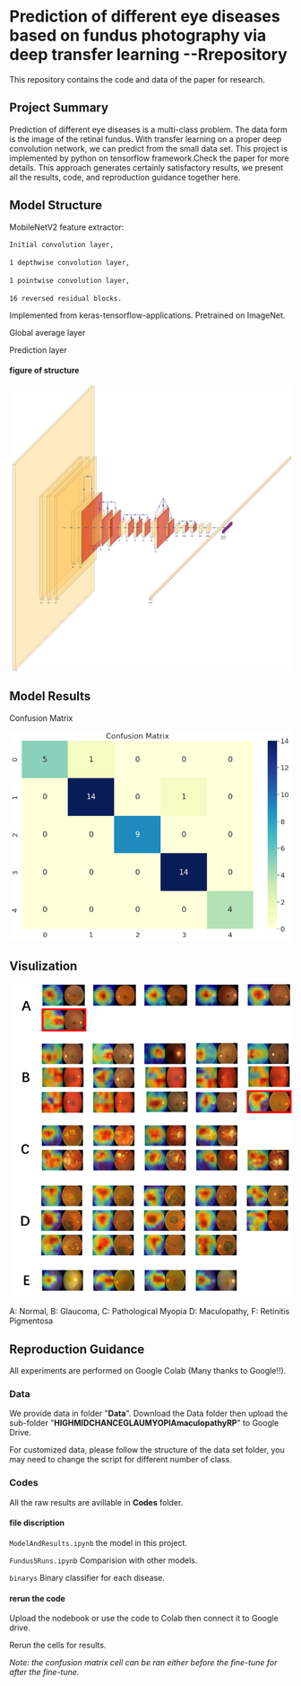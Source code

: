 # Prediction of different eye diseases based on fundus photography via deep transfer learning --Rrepository
This repository contains the code and data of the paper for research.
## Project Summary
Prediction of different eye diseases is a multi-class problem. The data form is the image of the retinal fundus. With transfer learning on a proper deep convolution network, we can predict from the small data set. This project is implemented by python on tensorflow framework.Check the paper for more details. This approach generates certainly satisfactory results, we present all the results, code, and reproduction guidance together here. 

## Model Structure
MobileNetV2 feature extractor: 

    Initial convolution layer, 
    
    1 depthwise convolution layer, 
    
    1 pointwise convolution layer,
    
    16 reversed residual blocks. 
   Implemented  from keras-tensorflow-applications. Pretrained on ImageNet.

Global average layer

Prediction layer

#### figure of structure
![image](https://github.com/gcowen/fundusimageclassification/blob/master/IMG/Stucture2.jpg)

## Model Results
Confusion Matrix

![image](https://github.com/gcowen/fundusimageclassification/blob/master/IMG/Picture2.png)

## Visulization
![image](https://github.com/gcowen/fundusimageclassification/blob/master/IMG/Picture1.png)

A: Normal, B: Glaucoma, C: Pathological Myopia D: Maculopathy, F: Retinitis Pigmentosa
## Reproduction Guidance
All experiments are performed on Google Colab (Many thanks to Google!!).
### Data 
We provide data in folder "**Data**". Download the Data folder then upload the sub-folder "**HIGHMIDCHANCEGLAUMYOPIAmaculopathyRP**" to Google Drive.

For customized data, please follow the structure of the data set folder, you may need to change the script for different number of class. 
### Codes
All the raw results are avillable in **Codes** folder.
#### file discription
`ModelAndResults.ipynb` the model in this project.

`Fundus5Runs.ipynb` Comparision with other models.

`binarys` Binary classifier for each disease.




#### rerun the code
Upload the nodebook or use the code to Colab then connect it to Google drive.

Rerun the cells for results.

*Note: the confusion matrix cell can be ran either before the fine-tune for after the fine-tune.*
